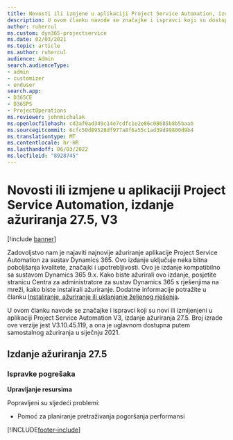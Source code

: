 ```yaml
---
title: Novosti ili izmjene u aplikaciji Project Service Automation, izdanje ažuriranja 27.5, hitni popravak, V3
description: U ovom članku navode se značajke i ispravci koji su dostupni u izdanju ažuriranja 27.5 hitnog popravka aplikacije Project Service Automation, V3.
author: ruhercul
ms.custom: dyn365-projectservice
ms.date: 02/03/2021
ms.topic: article
ms.author: ruhercul
audience: Admin
search.audienceType:
- admin
- customizer
- enduser
search.app:
- D365CE
- D365PS
- ProjectOperations
ms.reviewer: johnmichalak
ms.openlocfilehash: cd3af0ad349c14e7cdfc1e2e86c08685b8b5baab
ms.sourcegitcommit: 6cfc50d89528df977a8f6a55c1ad39d99800d9b4
ms.translationtype: MT
ms.contentlocale: hr-HR
ms.lasthandoff: 06/03/2022
ms.locfileid: "8928745"
---
```

# <a name="whats-new-or-changed-in-project-service-automation-update-release-275-v3"></a>Novosti ili izmjene u aplikaciji Project Service Automation, izdanje ažuriranja 27.5, V3

[!include [banner](../includes/psa-now-project-operations.md)]

Zadovoljstvo nam je najaviti najnovije ažuriranje aplikacije Project Service Automation za sustav Dynamics 365. Ovo izdanje uključuje neka bitna poboljšanja kvalitete, značajki i upotrebljivosti. Ovo je izdanje kompatibilno sa sustavom Dynamics 365 9.x. Kako biste ažurirali ovo izdanje, posjetite stranicu Centra za administratore za sustav Dynamics 365 s rješenjima na mreži, kako biste instalirali ažuriranje. Dodatne informacije potražite u članku [Instaliranje, ažuriranje ili uklanjanje željenog rješenja](/power-platform/admin/install-remove-preferred-solution).

U ovom članku navode se značajke i ispravci koji su novi ili izmijenjeni u aplikaciji Project Service Automation V3, izdanje ažuriranja 27.5. Broj izrade ove verzije jest V3.10.45.119, a ona je uglavnom dostupna putem samostalnog ažuriranja u siječnju 2021.

## <a name="update-release-275"></a>Izdanje ažuriranja 27.5

### <a name="bug-fixes"></a>Ispravke pogrešaka


**Upravljanje resursima**

Popravljeni su sljedeći problemi:

- Pomoć za planiranje pretraživanja pogoršanja performansi


[!INCLUDE[footer-include](../includes/footer-banner.md)]
